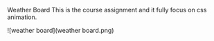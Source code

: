 Weather Board 
This is the course assignment and it fully focus on css animation.

![weather board](weather board.png)
